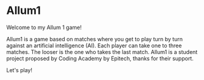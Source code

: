# Allum1
Welcome to my Allum 1 game!

Allum1 is a game based on matches where you get to play turn by turn against an artificial intelligence (AI).
Each player can take one to three matches. The looser is the one who takes the last match.
Allum1 is a student project proposed by Coding Academy by Epitech, thanks for their support.

Let's play!
